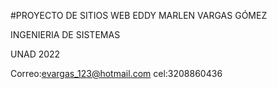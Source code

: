 #PROYECTO DE SITIOS WEB
EDDY MARLEN VARGAS GÓMEZ


INGENIERIA DE SISTEMAS

UNAD 2022

Correo:evargas_123@hotmail.com
cel:3208860436
